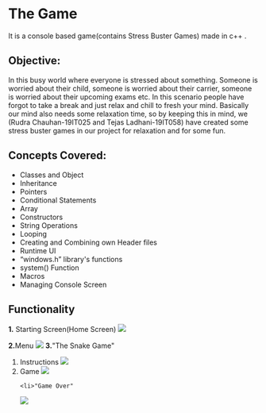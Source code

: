 <h1>The Game</h1>
It is a console based game(contains Stress Buster Games) made in c++ .

<h2>Objective:</h2>

In this busy world where everyone is stressed about something. Someone is worried about their child, someone is worried about their carrier, someone is worried about their upcoming exams etc. In this scenario people have forgot to take a break and just relax and chill to fresh your mind. Basically our mind also needs some relaxation time, so by keeping this in mind, we (Rudra Chauhan-19IT025 and Tejas Ladhani-19IT058) have created some stress buster games in our project for relaxation and for some fun.

<h2>Concepts Covered:</h2>
                <ul>
                    <li> Classes and Object</li>
                    <li> Inheritance</li>
                    <li> Pointers</li>
                    <li> Conditional Statements</li>
                    <li> Array</li>
                    <li> Constructors</li>
                    <li> String Operations</li>
                    <li> Looping</li>
                    <li> Creating and Combining own Header files</li>
                    <li> Runtime UI</li>
                    <li> “windows.h” library's functions</li>
                    <li> system() Function</li>
                    <li> Macros</li>
                    <li> Managing Console Screen</li>
              </ul>
<h2>Functionality</h2>
<b>1.</b> Starting Screen(Home Screen)
<img src="https://github.com/Tejas-Ladhani/ObjectObstacle-Snake_Game_CPlusPlus/blob/master/Annotation%202020-10-12%20220511.png" />

<b>2.</b>Menu
<img src="https://github.com/Tejas-Ladhani/ObjectObstacle-Snake_Game_CPlusPlus/blob/master/P2.png" />
<b>3.</b>"The Snake Game"
  <ol>
  <li>Instructions
  <img src="https://github.com/Tejas-Ladhani/ObjectObstacle-Snake_Game_CPlusPlus/blob/master/P3.png" />
  </li>

  <li>Game
  <img src="https://github.com/Tejas-Ladhani/ObjectObstacle-Snake_Game_CPlusPlus/blob/master/P3(2).png" />
  </li>
  
    <li>"Game Over"
  <img src="https://github.com/Tejas-Ladhani/ObjectObstacle-Snake_Game_CPlusPlus/blob/master/P3(3).png" />
  </li>

</ol


                
